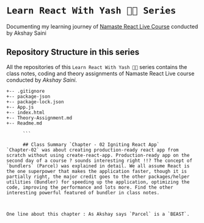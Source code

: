 # `Learn React With Yash 👨‍💻 Series` 
   Documenting my learning journey of [Namaste React Live Course](https://learn.namastedev.com/) conducted by Akshay Saini

   ## Repository Structure in this series 

All the repositories of this `Learn React With Yash 👨‍💻` series contains the class notes, coding and theory assignments of Namaste React Live course conducted by *Akshay Saini*. 

```
+-- .gitignore
+-- package-json
+-- package-lock.json
+-- App.js
+-- index.html
+-- Theory-Assignment.md
+-- Readme.md

      ```

      ## Class Summary `Chapter - 02 Igniting React App` 
`Chapter-02` was about creating production-ready react app from scratch without using create-react-app. Production-ready app on the second day of a course ? sounds interesting right !!? The concept of `bundlers` (Parcel) was explained in detail. We all assume React is the one superpower that makes the application faster, though it is partially right, the major credit goes to the other packages/helper utilities (Bundler) for speeding up the application, optimizing the code, improving the performance and lots more. Find the other interesting powerful featured of bundler in class notes. 



One line about this chapter : As Akshay says `Parcel` is a `BEAST`.

